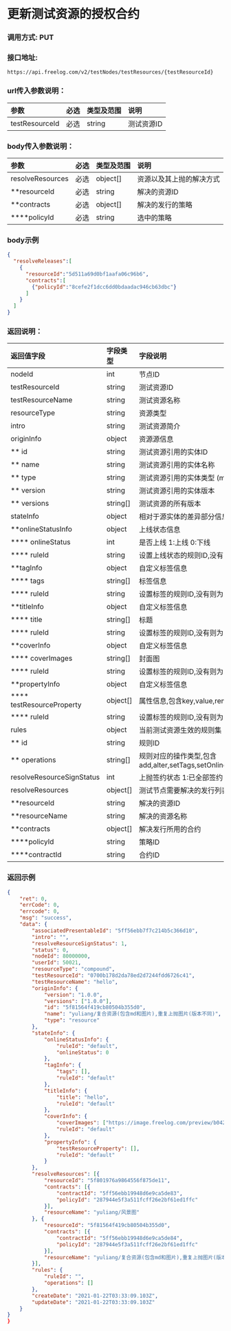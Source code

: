 # 更新测试资源的授权合约

### 调用方式: PUT

### 接口地址:

```
https://api.freelog.com/v2/testNodes/testResources/{testResourceId}
```

### url传入参数说明：
| 参数 | 必选 | 类型及范围 | 说明 |
| :--- | :--- | :--- | :--- |
| testResourceId | 必选 | string | 测试资源ID |


### body传入参数说明：

| 参数 | 必选 | 类型及范围 | 说明 |
| :--- | :--- | :--- | :--- |
| resolveResources | 必选 | object[] | 资源以及其上抛的解决方式 |
| **resourceId | 必选 | string | 解决的资源ID |
| **contracts | 必选 | object[] | 解决的发行的策略 |
| ****policyId | 必选 | string | 选中的策略 |


### body示例

```json
{
  "resolveReleases":[
    {
      "resourceId":"5d511a69d0bf1aafa06c96b6",
      "contracts":[
        {"policyId":"8cefe2f1dcc6dd0bdaadac946cb63dbc"}
      ]
    }
  ]
}
```


### 返回说明：

| 返回值字段 | 字段类型 | 字段说明 |
| :--- | :--- | :--- |
| nodeId | int| 节点ID |
| testResourceId | string | 测试资源ID |
| testResourceName | string | 测试资源名称 |
| resourceType | string | 资源类型 |
| intro | string | 测试资源简介 |
| originInfo | object | 资源源信息 |
| ** id | string | 测试资源引用的实体ID |
| ** name | string | 测试资源引用的实体名称 |
| ** type | string | 测试资源引用的实体类型 (mock,presentable,release) |
| ** version | string |测试资源引用的实体版本 |
| ** versions | string[] |测试资源的所有版本 |
| stateInfo | object | 相对于源实体的差异部分信息 |
| **onlineStatusInfo | object | 上线状态信息 |
| **** onlineStatus | int | 是否上线 1:上线 0:下线 |
| **** ruleId | string | 设置上线状态的规则ID,没有则为空 |
| **tagInfo | object | 自定义标签信息 |
| **** tags | string[] | 标签信息 |
| **** ruleId | string | 设置标签的规则ID,没有则为空 |
| **titleInfo | object | 自定义标签信息 |
| **** title | string[] | 标题 |
| **** ruleId | string | 设置标签的规则ID,没有则为空 |
| **coverInfo | object | 自定义标签信息 |
| **** coverImages | string[] | 封面图 |
| **** ruleId | string | 设置标签的规则ID,没有则为空 |
| **propertyInfo | object | 自定义标签信息 |
| **** testResourceProperty | object[] | 属性信息,包含key,value,remark |
| **** ruleId | string | 设置标签的规则ID,没有则为空 |
| rules | object | 当前测试资源生效的规则集 |
| ** id | string | 规则ID |
| ** operations | string[] | 规则对应的操作类型,包含add,alter,setTags,setOnlineStatus,replace,setAttr,setCover,setTitle |
| resolveResourceSignStatus | int | 上抛签约状态 1:已全部签约 2:未全部签约|
| resolveResources | object[] | 测试节点需要解决的发行列表 |
| **resourceId | string | 解决的资源ID |
| **resourceName | string | 解决的资源名称 |
| **contracts | object[] | 解决发行所用的合约 |
| ****policyId | string | 策略ID |
| ****contractId | string | 合约ID |

### 返回示例

```json
{
	"ret": 0,
	"errCode": 0,
	"errcode": 0,
	"msg": "success",
	"data": {
		"associatedPresentableId": "5ff56ebb7f7c214b5c366d10",
		"intro": "",
		"resolveResourceSignStatus": 1,
		"status": 0,
		"nodeId": 80000000,
		"userId": 50021,
		"resourceType": "compound",
		"testResourceId": "0700b178d2da78ed2d7244fdd6726c41",
		"testResourceName": "hello",
		"originInfo": {
			"version": "1.0.0",
			"versions": ["1.0.0"],
			"id": "5f81564f419cb80504b355d0",
			"name": "yuliang/复合资源(包含md和图片),重复上抛图片(版本不同)",
			"type": "resource"
		},
		"stateInfo": {
			"onlineStatusInfo": {
				"ruleId": "default",
				"onlineStatus": 0
			},
			"tagInfo": {
				"tags": [],
				"ruleId": "default"
			},
			"titleInfo": {
				"title": "hello",
				"ruleId": "default"
			},
			"coverInfo": {
				"coverImages": ["https://image.freelog.com/preview/b042cd88-cc9a-43fb-b8fb-1cae320b7977.jpg"],
				"ruleId": "default"
			},
			"propertyInfo": {
				"testResourceProperty": [],
				"ruleId": "default"
			}
		},
		"resolveResources": [{
			"resourceId": "5f801976a9864556f875de11",
			"contracts": [{
				"contractId": "5ff56ebb19948d6e9ca5de83",
				"policyId": "287944e5f3a511fcff26e2bf61ed1ffc"
			}],
			"resourceName": "yuliang/风景图"
		}, {
			"resourceId": "5f81564f419cb80504b355d0",
			"contracts": [{
				"contractId": "5ff56ebb19948d6e9ca5de84",
				"policyId": "287944e5f3a511fcff26e2bf61ed1ffc"
			}],
			"resourceName": "yuliang/复合资源(包含md和图片),重复上抛图片(版本不同)"
		}],
		"rules": {
			"ruleId": "",
			"operations": []
		},
		"createDate": "2021-01-22T03:33:09.103Z",
		"updateDate": "2021-01-22T03:33:09.103Z"
	}
}
}
```
